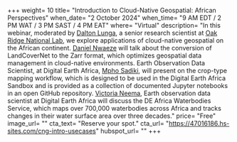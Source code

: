 +++
weight= 10
title= "Introduction to Cloud-Native Geospatial: African Perspectives"
when_date= "2 October 2024"
when_time= "9 AM EDT / 2 PM WAT / 3 PM SAST / 4 PM EAT"
where= "Virtual"
description= "In this webinar, moderated by [Dalton Lunga](https://www.linkedin.com/in/dalton-lunga-a6411a4/), a senior research scientist at [Oak Ridge National Lab](https://www.ornl.gov/), we explore applications of cloud-native geospatial on the African continent. [Daniel Nwaeze](https://www.linkedin.com/in/daniel-nwaeze/) will talk about the conversion of LandCoverNet to the Zarr format, which optimizes geospatial data management in cloud-native environments. Earth Observation Data Scientist, at Digital Earth Africa, [Mpho Sadiki](https://www.linkedin.com/in/mpho-sadiki-086662174/), will present on the crop-type mapping workflow, which is designed to be used in the Digital Earth Africa Sandbox and is provided as a collection of documented Jupyter notebooks in an open GitHub repository. [Victoria Neema](https://www.digitalearthafrica.org/about-us/our-team/victoria-neema), Earth observation data scientist at Digital Earth Africa will discuss the DE Africa Waterbodies Service, which maps over 700,000 waterbodies across Africa and tracks changes in their water surface area over three decades."
price= "Free"
image_url= ""
cta_text= "Reserve your spot."
cta_url= "https://47016186.hs-sites.com/cng-intro-usecases"
hubspot_url= ""
+++